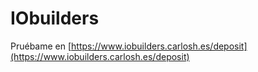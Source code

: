 # IObuilders

Pruébame en  [https://www.iobuilders.carlosh.es/deposit](https://www.iobuilders.carlosh.es/deposit)

